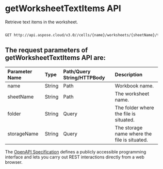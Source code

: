 # **getWorksheetTextItems API**

Retrieve text items in the worksheet. 

```bash

GET http://api.aspose.cloud/v3.0//cells/{name}/worksheets/{sheetName}/textItems

```

## The request parameters of **getWorksheetTextItems** API are: 

| Parameter Name | Type | Path/Query String/HTTPBody | Description | 
| :- | :- | :- |:- | 
|name|String|Path|Workbook name.|
|sheetName|String|Path|The worksheet name.|
|folder|String|Query|The folder where the file is situated.|
|storageName|String|Query|The storage name where the file is situated.|


The [OpenAPI Specification](https://reference.aspose.cloud/cells/#/WorksheetsController/GetWorksheetTextItems) defines a publicly accessible programming interface and lets you carry out REST interactions directly from a web browser.
